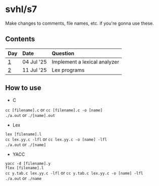 # svhl/s7

Make changes to comments, file names, etc. if you're gonna use these.

## Contents

| Day                                                       | Date      | Question                              |
| :-                                                        | :-        | :-                                    |
| [1](https://github.com/svhl/s7/tree/main/day-01)          | 04 Jul '25| Implement a lexical analyzer          |
| [2](https://github.com/svhl/s7/tree/main/day-02)          | 11 Jul '25| Lex programs                          |

## How to use

- C

`cc [filename].c` or `cc [filename].c -o [name]`\
`./a.out` or `./[name].out`

- Lex

`lex [filename].l`\
`cc lex.yy.c -lfl` or `cc lex.yy.c -o [name] -lfl`\
`./a.out` or `./[name]`

- YACC

`yacc -d [filename].y`\
`flex [filename].l`\
`cc y.tab.c lex.yy.c -lfl` or `cc y.tab.c lex.yy.c -o [name] -lfl`\
`./a.out` or `./name`
